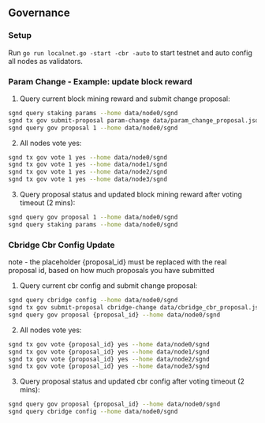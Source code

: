 ## Governance

### Setup

Run `go run localnet.go -start -cbr -auto` to start testnet and auto config all nodes as validators.

### Param Change - Example: update block reward

1. Query current block mining reward and submit change proposal:

```sh
sgnd query staking params --home data/node0/sgnd
sgnd tx gov submit-proposal param-change data/param_change_proposal.json --home data/node0/sgnd
sgnd query gov proposal 1 --home data/node0/sgnd
```

2. All nodes vote yes:

```sh
sgnd tx gov vote 1 yes --home data/node0/sgnd
sgnd tx gov vote 1 yes --home data/node1/sgnd
sgnd tx gov vote 1 yes --home data/node2/sgnd
sgnd tx gov vote 1 yes --home data/node3/sgnd
```

3. Query proposal status and updated block mining reward after voting timeout (2 mins):

```sh
sgnd query gov proposal 1 --home data/node0/sgnd
sgnd query staking params --home data/node0/sgnd
```

### Cbridge Cbr Config Update
note - the placeholder {proposal_id} must be replaced with the real proposal id, based on how much proposals you have submitted
1. Query current cbr config and submit change proposal:

```sh
sgnd query cbridge config --home data/node0/sgnd
sgnd tx gov submit-proposal cbridge-change data/cbridge_cbr_proposal.json --home data/node0/sgnd
sgnd query gov proposal {proposal_id} --home data/node0/sgnd
```

2. All nodes vote yes:

```sh
sgnd tx gov vote {proposal_id} yes --home data/node0/sgnd
sgnd tx gov vote {proposal_id} yes --home data/node1/sgnd
sgnd tx gov vote {proposal_id} yes --home data/node2/sgnd
sgnd tx gov vote {proposal_id} yes --home data/node3/sgnd
```

3. Query proposal status and updated cbr config after voting timeout (2 mins):

```sh
sgnd query gov proposal {proposal_id} --home data/node0/sgnd
sgnd query cbridge config --home data/node0/sgnd
```
